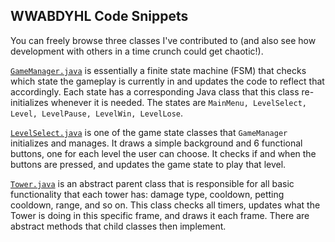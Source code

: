 ## WWABDYHL Code Snippets
You can freely browse three classes I've contributed to (and also see how development with others in a time crunch could get chaotic!).

[`GameManager.java`](GameManager.java) is essentially a finite state machine (FSM) that checks which state the gameplay is currently in and updates the code to reflect that accordingly. Each state has a corresponding Java class that this class re-initializes whenever it is needed. The states are `MainMenu, LevelSelect, Level, LevelPause, LevelWin, LevelLose`.

[`LevelSelect.java`](LevelSelect.javajava) is one of the game state classes that `GameManager` initializes and manages. It draws a simple background and 6 functional buttons, one for each level the user can choose. It checks if and when the buttons are pressed, and updates the game state to play that level.

[`Tower.java`](Tower.java) is an abstract parent class that is responsible for all basic functionality that each tower has: damage type, cooldown, petting cooldown, range, and so on. This class checks all timers, updates what the Tower is doing in this specific frame, and draws it each frame. There are abstract methods that child classes then implement.